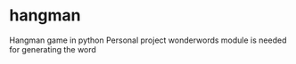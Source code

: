 # hangman
Hangman game in python
Personal project
wonderwords module is needed for generating the word
